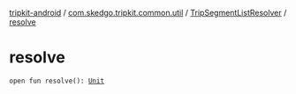 [tripkit-android](../../index.md) / [com.skedgo.tripkit.common.util](../index.md) / [TripSegmentListResolver](index.md) / [resolve](./resolve.md)

# resolve

`open fun resolve(): `[`Unit`](https://kotlinlang.org/api/latest/jvm/stdlib/kotlin/-unit/index.html)